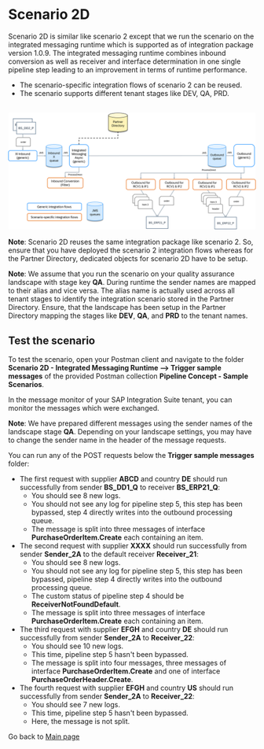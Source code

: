 # Scenario 2D

Scenario 2D is similar like scenario 2 except that we run the scenario on the integrated messaging runtime which is supported as of integration package version 1.0.9.
The integrated messaging runtime combines inbound conversion as well as receiver and interface determination in one single pipeline step leading to an improvement in terms of runtime performance.
- The scenario-specific integration flows of scenario 2 can be reused.
- The scenario supports different tenant stages like DEV, QA, PRD.

<br>![](/images/Scenario_2D.png)

**Note**: Scenario 2D reuses the same integration package like scenario 2. So, ensure that you have deployed the scenario 2 integration flows
whereas for the Partner Directory, dedicated objects for scenario 2D have to be setup.

**Note**: We assume that you run the scenario on your quality assurance landscape with stage key **QA**. During runtime the sender names are mapped to their alias and vice versa.
The alias name is actually used across all tenant stages to identify the integration scenario stored in the Partner Directory.
Ensure, that the landscape has been setup in the Partner Directory mapping the stages like **DEV**, **QA**, and **PRD** to the tenant names.

## Test the scenario
To test the scenario, open your Postman client and navigate to the folder **Scenario 2D - Integrated Messaging Runtime --> Trigger sample messages** of the provided Postman collection **Pipeline Concept - Sample Scenarios**.

In the message monitor of your SAP Integration Suite tenant, you can monitor the messages which were exchanged.

**Note**: We have prepared different messages using the sender names of the landscape stage **QA**. Depending on your landscape settings, you may have to change the sender name in the header of the message requests.

You can run any of the POST requests below the **Trigger sample messages** folder:
- The first request with supplier **ABCD** and country **DE** should run successfully from sender **BS_DD1_Q** to receiver **BS_ERP21_Q**:
  - You should see 8 new logs.
  - You should not see any log for pipeline step 5, this step has been bypassed, step 4 directly writes into the outbound processing queue.
  - The message is split into three messages of interface **PurchaseOrderItem.Create** each containing an item.
- The second request with supplier **XXXX** should run successfully from sender **Sender_2A** to the default receiver **Receiver_21**:
  - You should see 8 new logs.
  - You should not see any log for pipeline step 5, this step has been bypassed, pipeline step 4 directly writes into the outbound processing queue.
  - The custom status of pipeline step 4 should be **ReceiverNotFoundDefault**.
  - The message is split into three messages of interface **PurchaseOrderItem.Create** each containing an item.
- The third request with supplier **EFGH** and country **DE** should run successfully from sender **Sender_2A** to **Receiver_22**:
  - You should see 10 new logs.
  - This time, pipeline step 5 hasn't been bypassed.
  - The message is split into four messages, three messages of interface **PurchaseOrderItem.Create** and one of interface **PurchaseOrderHeader.Create**.
- The fourth request with supplier **EFGH** and country **US** should run successfully from sender **Sender_2A** to **Receiver_22**:
  - You should see 7 new logs.
  - This time, pipeline step 5 hasn't been bypassed.
  - Here, the message is not split.

Go back to [Main page](../../README.md)
